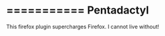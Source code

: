 ===========
Pentadactyl
===========

This firefox plugin supercharges Firefox. I cannot live without!

